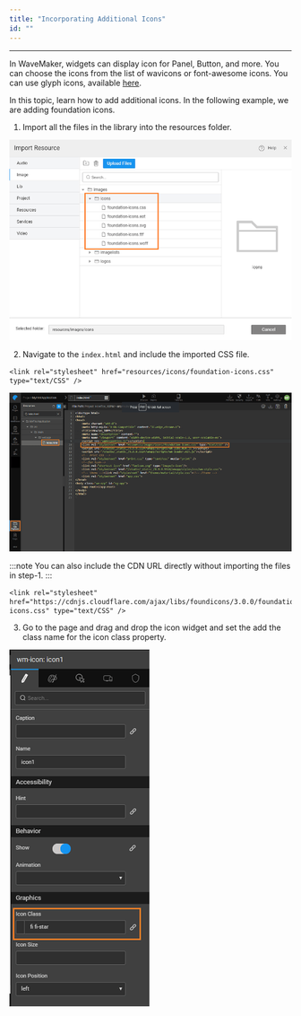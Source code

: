 ```yaml
---
title: "Incorporating Additional Icons"
id: ""
---
```

---
In WaveMaker, widgets can display icon for Panel, Button, and more. You can choose the icons from the list of wavicons or font-awesome icons. You can use glyph icons, available [here](http://getbootstrap.com/components/#glyphicons).

In this topic, learn how to add additional icons. In the following example, we are adding foundation icons.

1. Import all the files in the library into the resources folder. 

[![](/learn/assets/icon_add1.png)](/learn/assets/icon_add1.png)

2. Navigate to the `index.html` and include the imported CSS file.

```
<link rel="stylesheet" href="resources/icons/foundation-icons.css" type="text/CSS" /> 
```
[![](/learn/assets/icon_add2.png)](/learn/assets/icon_add2.png) 

:::note
You can also include the CDN URL directly without importing the files in step-1.
:::

```
<link rel="stylesheet" href="https://cdnjs.cloudflare.com/ajax/libs/foundicons/3.0.0/foundation-icons.css" type="text/CSS" />
```
3. Go to the page and drag and drop the icon widget and set the add the class name for the icon class property. 

[![](/learn/assets/icon_add3.png)](/learn/assets/icon_add3.png)

